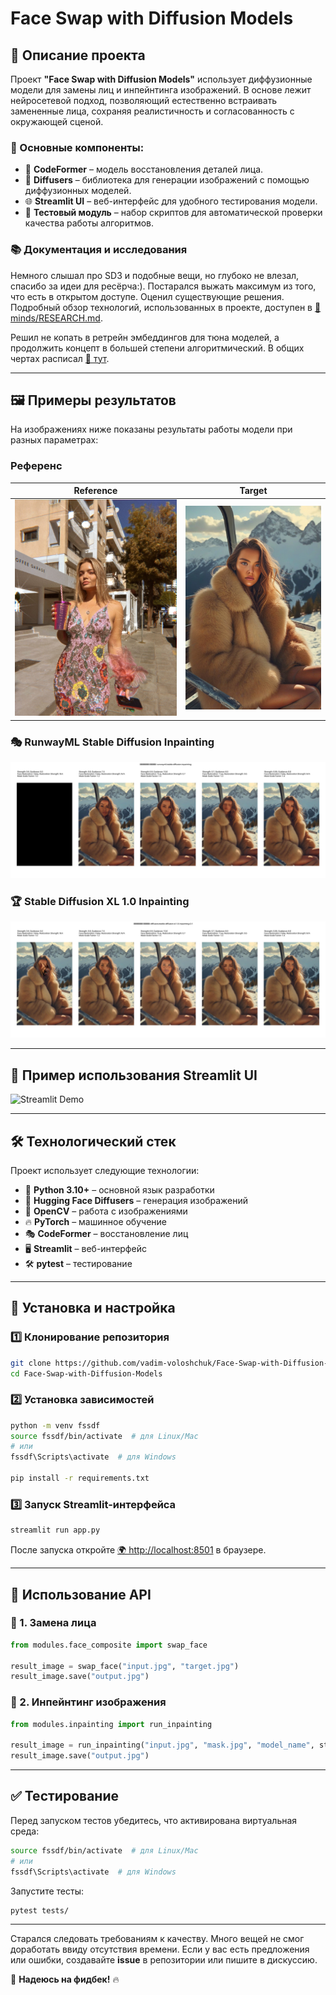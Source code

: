 # Face Swap with Diffusion Models

## 📌 Описание проекта
Проект **"Face Swap with Diffusion Models"** использует диффузионные модели для замены лиц и инпейнтинга изображений. В основе лежит нейросетевой подход, позволяющий естественно встраивать замененные лица, сохраняя реалистичность и согласованность с окружающей сценой.

### 🔧 Основные компоненты:
- 🚀 **CodeFormer** – модель восстановления деталей лица.
- 🎨 **Diffusers** – библиотека для генерации изображений с помощью диффузионных моделей.
- 🌐 **Streamlit UI** – веб-интерфейс для удобного тестирования модели.
- 🧪 **Тестовый модуль** – набор скриптов для автоматической проверки качества работы алгоритмов.

### 📚 Документация и исследования
Немного слышал про SD3 и подобные вещи, но глубоко не влезал, спасибо за идеи для ресёрча:). 
Постарался выжать максимум из того, что есть в открытом доступе. Оценил существующие решения.
Подробный обзор технологий, использованных в проекте, доступен в [📄 minds/RESEARCH.md](minds/RESEARCH.md).

Решил не копать в ретрейн эмбеддингов для тюна моделей, а продолжить концепт в большей степени алгоритмический. 
В общих чертах расписал [📄 тут](minds/CORE.md).

---

## 🖼️ Примеры результатов
На изображениях ниже показаны результаты работы модели при разных параметрах:

### Референс
| Reference | Target |
|-----------|--------|
| ![Reference](data/glam_test_task_data%20(2)/IMG_0738.jpg) | ![Target](data/target/IMG_9240.jpg) |

### 🎭 RunwayML Stable Diffusion Inpainting
![RunwayML Comparison](tests/results/runwayml_stable-diffusion-inpainting/comparison.jpg)

### 🏆 Stable Diffusion XL 1.0 Inpainting
![Stable Diffusion XL Comparison](tests/results/diffusers_stable-diffusion-xl-1.0-inpainting-0.1/comparison.jpg)

---

## 🎥 Пример использования Streamlit UI
![Streamlit Demo](data/demo.gif)

---

## 🛠️ Технологический стек
Проект использует следующие технологии:
- 🐍 **Python 3.10+** – основной язык разработки
- 🧠 **Hugging Face Diffusers** – генерация изображений
- 📸 **OpenCV** – работа с изображениями
- 🔥 **PyTorch** – машинное обучение
- 🎭 **CodeFormer** – восстановление лиц
- 🖥️ **Streamlit** – веб-интерфейс
- 🛠️ **pytest** – тестирование

---

## 🚀 Установка и настройка
### 1️⃣ Клонирование репозитория
```bash
git clone https://github.com/vadim-voloshchuk/Face-Swap-with-Diffusion-Models.git
cd Face-Swap-with-Diffusion-Models
```

### 2️⃣ Установка зависимостей
```bash
python -m venv fssdf
source fssdf/bin/activate  # для Linux/Mac
# или
fssdf\Scripts\activate  # для Windows

pip install -r requirements.txt
```

### 3️⃣ Запуск Streamlit-интерфейса
```bash
streamlit run app.py
```

После запуска откройте [🌍 http://localhost:8501](http://localhost:8501) в браузере.

---

## 📡 Использование API
### 🔄 1. Замена лица
```python
from modules.face_composite import swap_face

result_image = swap_face("input.jpg", "target.jpg")
result_image.save("output.jpg")
```

### 🎨 2. Инпейнтинг изображения
```python
from modules.inpainting import run_inpainting

result_image = run_inpainting("input.jpg", "mask.jpg", "model_name", steps=50, padding_mask_crop=10)
result_image.save("output.jpg")
```

---

## ✅ Тестирование
Перед запуском тестов убедитесь, что активирована виртуальная среда:
```bash
source fssdf/bin/activate  # для Linux/Mac
# или
fssdf\Scripts\activate  # для Windows
```
Запустите тесты:
```bash
pytest tests/
```

---

Старался следовать требованиям к качеству. Много вещей не смог доработать ввиду отсутствия времени. Если у вас есть предложения или ошибки, создавайте **issue** в репозитории или пишите в дискуссию.

🚀 **Надеюсь на фидбек!** 🔥
